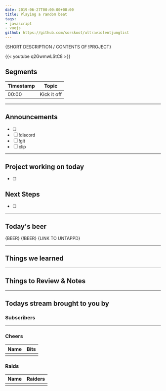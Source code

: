 ```yaml
---
date: 2019-06-27T00:00:00+00:00
title: Playing a random beat
tags:
- javascript
- vuejs
github: https://github.com/sorskoot/ultraviolentjunglist
---
```


{SHORT DESCRIPTION / CONTENTS OF !PROJECT}

{{< youtube q2GwmwLStC8 >}}

<!--more-->
## Segments

| Timestamp | Topic             |
| ---       | ---               |
| 00:00     | Kick it off       |

---

## Announcements

- [ ]
- [ ] !discord
- [ ] !git
- [ ] clip

---

## Project working on today

- [ ]

## Next Steps

- [ ]

---

## Today's beer

{BEER} {!BEER}
{LINK TO UNTAPPD}

---

## Things we learned

---

## Things to Review & Notes

---

## Todays stream brought to you by

### Subscribers

---

### Cheers

| Name | Bits |
| --- | --- |
|   |   |

### Raids

| Name | Raiders |
| --- | --- |
|   |   |
